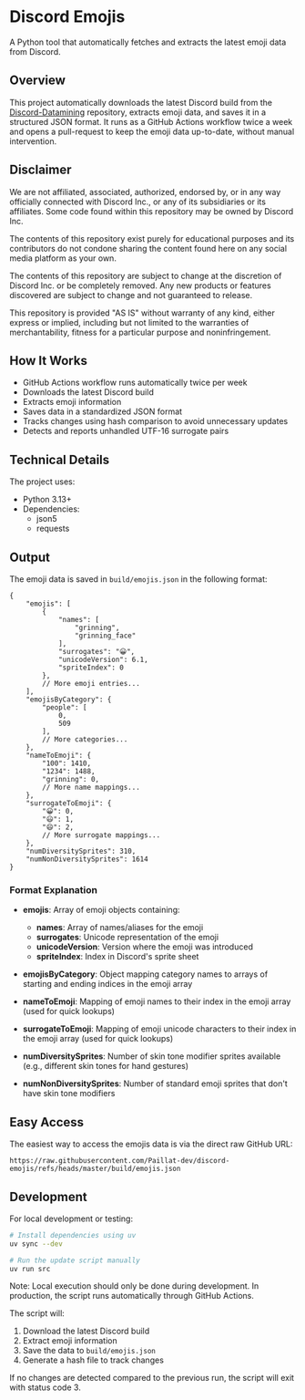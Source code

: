 # Discord Emojis

A Python tool that automatically fetches and extracts the latest emoji data from Discord.

## Overview

This project automatically downloads the latest Discord build from the [Discord-Datamining](https://github.com/Discord-Datamining/Discord-Datamining) repository, extracts emoji data, and saves it in a structured JSON format. It runs as a GitHub Actions workflow twice a week and opens a pull-request to keep the emoji data up-to-date, without manual intervention.

## Disclaimer

We are not affiliated, associated, authorized, endorsed by, or in any way officially connected with Discord Inc., or any of its subsidiaries or its affiliates. Some code found within this repository may be owned by Discord Inc.

The contents of this repository exist purely for educational purposes and its contributors do not condone sharing the content found here on any social media platform as your own.

The contents of this repository are subject to change at the discretion of Discord Inc. or be completely removed. Any new products or features discovered are subject to change and not guaranteed to release.

This repository is provided "AS IS" without warranty of any kind, either express or implied, including but not limited to the warranties of merchantability, fitness for a particular purpose and noninfringement.

## How It Works

- GitHub Actions workflow runs automatically twice per week
- Downloads the latest Discord build
- Extracts emoji information
- Saves data in a standardized JSON format
- Tracks changes using hash comparison to avoid unnecessary updates
- Detects and reports unhandled UTF-16 surrogate pairs

## Technical Details

The project uses:
- Python 3.13+
- Dependencies:
  - json5
  - requests

## Output

The emoji data is saved in `build/emojis.json` in the following format:

```json5
{
    "emojis": [
        {
            "names": [
                "grinning",
                "grinning_face"
            ],
            "surrogates": "😀",
            "unicodeVersion": 6.1,
            "spriteIndex": 0
        },
        // More emoji entries...
    ],
    "emojisByCategory": {
        "people": [
            0,
            509
        ],
        // More categories...
    },
    "nameToEmoji": {
        "100": 1410,
        "1234": 1488,
        "grinning": 0,
        // More name mappings...
    },
    "surrogateToEmoji": {
        "😀": 0,
        "😃": 1,
        "😄": 2,
        // More surrogate mappings...
    },
    "numDiversitySprites": 310,
    "numNonDiversitySprites": 1614
}
```

### Format Explanation

- **emojis**: Array of emoji objects containing:
  - **names**: Array of names/aliases for the emoji
  - **surrogates**: Unicode representation of the emoji
  - **unicodeVersion**: Version where the emoji was introduced
  - **spriteIndex**: Index in Discord's sprite sheet

- **emojisByCategory**: Object mapping category names to arrays of starting and ending indices in the emoji array

- **nameToEmoji**: Mapping of emoji names to their index in the emoji array (used for quick lookups)

- **surrogateToEmoji**: Mapping of emoji unicode characters to their index in the emoji array (used for quick lookups)

- **numDiversitySprites**: Number of skin tone modifier sprites available (e.g., different skin tones for hand gestures)

- **numNonDiversitySprites**: Number of standard emoji sprites that don't have skin tone modifiers

## Easy Access

The easiest way to access the emojis data is via the direct raw GitHub URL:

```
https://raw.githubusercontent.com/Paillat-dev/discord-emojis/refs/heads/master/build/emojis.json
```

## Development

For local development or testing:

```bash
# Install dependencies using uv
uv sync --dev

# Run the update script manually
uv run src
```

Note: Local execution should only be done during development. In production, the script runs automatically through GitHub Actions.

The script will:
1. Download the latest Discord build
2. Extract emoji information
3. Save the data to `build/emojis.json`
4. Generate a hash file to track changes

If no changes are detected compared to the previous run, the script will exit with status code 3.
